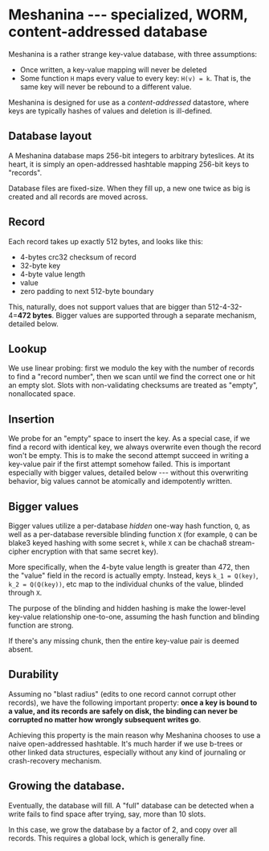 # Meshanina --- specialized, WORM, content-addressed database

Meshanina is a rather strange key-value database, with three assumptions:

- Once written, a key-value mapping will never be deleted
- Some function `H` maps every value to every key: `H(v) = k`. That is, the same key will never be rebound to a different value.

Meshanina is designed for use as a _content-addressed_ datastore, where keys are typically hashes of values and deletion is ill-defined.

## Database layout

A Meshanina database maps 256-bit integers to arbitrary byteslices. At its heart, it is simply an open-addressed hashtable mapping 256-bit keys to "records".

Database files are fixed-size. When they fill up, a new one twice as big is created and all records are moved across.

## Record

Each record takes up exactly 512 bytes, and looks like this:

- 4-bytes crc32 checksum of record
- 32-byte key
- 4-byte value length
- value
- zero padding to next 512-byte boundary

This, naturally, does not support values that are bigger than 512-4-32-4=**472 bytes**. Bigger values are supported through a separate mechanism, detailed below.

## Lookup

We use linear probing: first we modulo the key with the number of records to find a "record number", then we scan until we find the correct one or hit an empty slot. Slots with non-validating checksums are treated as "empty", nonallocated space.

## Insertion

We probe for an "empty" space to insert the key. As a special case, if we find a record with identical key, we always overwrite even though the record won't be empty. This is to make the second attempt succeed in writing a key-value pair if the first attempt somehow failed. This is important especially with bigger values, detailed below --- without this overwriting behavior, big values cannot be atomically and idempotently written.

## Bigger values

Bigger values utilize a per-database _hidden_ one-way hash function, `Q`, as well as a per-database reversible blinding function `X` (for example, `Q` can be blake3 keyed hashing with some secret `k`, while `X` can be chacha8 stream-cipher encryption with that same secret key).

More specifically, when the 4-byte value length is greater than 472, then the "value" field in the record is actually empty. Instead, keys `k_1 = Q(key)`, `k_2 = Q(Q(key))`, etc map to the individual chunks of the value, blinded through `X`.

The purpose of the blinding and hidden hashing is make the lower-level key-value relationship one-to-one, assuming the hash function and blinding function are strong.

If there's any missing chunk, then the entire key-value pair is deemed absent.

## Durability

Assuming no "blast radius" (edits to one record cannot corrupt other records), we have the following important property: **once a key is bound to a value, and its records are safely on disk, the binding can never be corrupted no matter how wrongly subsequent writes go**.

Achieving this property is the main reason why Meshanina chooses to use a naive open-addressed hashtable. It's much harder if we use b-trees or other linked data structures, especially without any kind of journaling or crash-recovery mechanism.

## Growing the database.

Eventually, the database will fill. A "full" database can be detected when a write fails to find space after trying, say, more than 10 slots.

In this case, we grow the database by a factor of 2, and copy over all records. This requires a global lock, which is generally fine.
